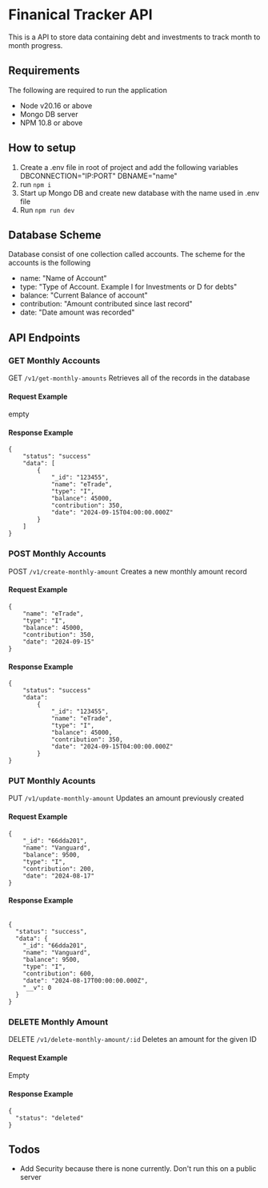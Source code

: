 # Finanical Tracker API

This is a API to store data containing debt and investments to track month to month progress.

## Requirements

The following are required to run the application

- Node v20.16 or above
- Mongo DB server
- NPM 10.8 or above

## How to setup

1. Create a .env file in root of project and add the following variables
    DBCONNECTION="IP:PORT"
    DBNAME="name"
2. run `npm i`
3. Start up Mongo DB and create new database with the name used in .env file
4. Run `npm run dev`

## Database Scheme

Database consist of one collection called accounts.  The scheme for the accounts is the following
- name: "Name of Account"
- type: "Type of Account.  Example I for Investments or D for debts"
- balance: "Current Balance of account"
- contribution: "Amount contributed since last record"
- date: "Date amount was recorded"

## API Endpoints

### GET Monthly Accounts

GET `/v1/get-monthly-amounts` Retrieves all of the records in the database

#### Request Example

empty

#### Response Example

```
{
    "status": "success"
    "data": [
        {
            "_id": "123455",
            "name": "eTrade",
            "type": "I",
            "balance": 45000,
            "contribution": 350,
            "date": "2024-09-15T04:00:00.000Z"
        }
    ]
}
```

### POST Monthly Accounts

POST `/v1/create-monthly-amount` Creates a new monthly amount record

#### Request Example

```
{
    "name": "eTrade",
    "type": "I",
    "balance": 45000,
    "contribution": 350,
    "date": "2024-09-15"
}
```

#### Response Example

```
{
    "status": "success"
    "data": 
        {
            "_id": "123455",
            "name": "eTrade",
            "type": "I",
            "balance": 45000,
            "contribution": 350,
            "date": "2024-09-15T04:00:00.000Z"
        }
} 
```

### PUT Monthly Acounts

PUT `/v1/update-monthly-amount` Updates an amount previously created

#### Request Example

```
{
    "_id": "66dda201",
    "name": "Vanguard",
    "balance": 9500,
    "type": "I",
    "contribution": 200,
    "date": "2024-08-17"
}
```

#### Response Example

```

{
  "status": "success",
  "data": {
    "_id": "66dda201",
    "name": "Vanguard",
    "balance": 9500,
    "type": "I",
    "contribution": 600,
    "date": "2024-08-17T00:00:00.000Z",
    "__v": 0
  }
}
```

### DELETE Monthly Amount

DELETE `/v1/delete-monthly-amount/:id` Deletes an amount for the given ID

#### Request Example

Empty

#### Response Example

```
{
  "status": "deleted"
}
```

## Todos

- Add Security because there is none currently. Don't run this on a public server
